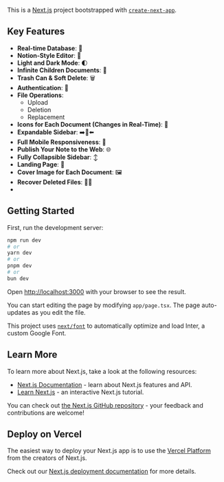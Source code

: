 This is a [Next.js](https://nextjs.org/) project bootstrapped with [`create-next-app`](https://github.com/vercel/next.js/tree/canary/packages/create-next-app).

## Key Features

- **Real-time Database**: 🔗
- **Notion-Style Editor**: 📝
- **Light and Dark Mode**: 🌓
- **Infinite Children Documents**: 🌲
- **Trash Can & Soft Delete**: 🗑️
- **Authentication**: 🔐
- **File Operations**:
  - Upload
  - Deletion
  - Replacement
- **Icons for Each Document (Changes in Real-Time)**: 🌠
- **Expandable Sidebar**: ➡️🔀⬅️
- **Full Mobile Responsiveness**: 📱
- **Publish Your Note to the Web**: 🌐
- **Fully Collapsible Sidebar**: ↕️
- **Landing Page**: 🛬
- **Cover Image for Each Document**: 🖼️
- **Recover Deleted Files**: 🔄📄
-

## Getting Started

First, run the development server:

```bash
npm run dev
# or
yarn dev
# or
pnpm dev
# or
bun dev
```

Open [http://localhost:3000](http://localhost:3000) with your browser to see the result.

You can start editing the page by modifying `app/page.tsx`. The page auto-updates as you edit the file.

This project uses [`next/font`](https://nextjs.org/docs/basic-features/font-optimization) to automatically optimize and load Inter, a custom Google Font.

## Learn More

To learn more about Next.js, take a look at the following resources:

- [Next.js Documentation](https://nextjs.org/docs) - learn about Next.js features and API.
- [Learn Next.js](https://nextjs.org/learn) - an interactive Next.js tutorial.

You can check out [the Next.js GitHub repository](https://github.com/vercel/next.js/) - your feedback and contributions are welcome!

## Deploy on Vercel

The easiest way to deploy your Next.js app is to use the [Vercel Platform](https://vercel.com/new?utm_medium=default-template&filter=next.js&utm_source=create-next-app&utm_campaign=create-next-app-readme) from the creators of Next.js.

Check out our [Next.js deployment documentation](https://nextjs.org/docs/deployment) for more details.
